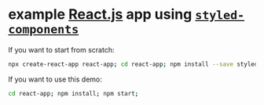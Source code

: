 # example [React.js](https://github.com/hchiam/learning-reactjs) app using [`styled-components`](https://github.com/styled-components/styled-components)

If you want to start from scratch:

```sh
npx create-react-app react-app; cd react-app; npm install --save styled-components; npm start;
```

If you want to use this demo:

```sh
cd react-app; npm install; npm start;
```
